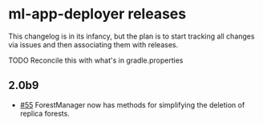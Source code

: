 # ml-app-deployer releases
This changelog is in its infancy, but the plan is to start tracking all changes via issues and then associating them
with releases. 

TODO Reconcile this with what's in gradle.properties

## 2.0b9

* [#55](https://github.com/rjrudin/ml-app-deployer/issues/56) ForestManager now has methods for simplifying the
deletion of replica forests. 
